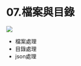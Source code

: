 <style>
.highlight {color:red}
.elegant {color:blue}
</style>

# 07.檔案與目錄

![](https://hackmd.io/_uploads/HJWuolud2.png)

- 檔案處理
- 目錄處理
- json處理